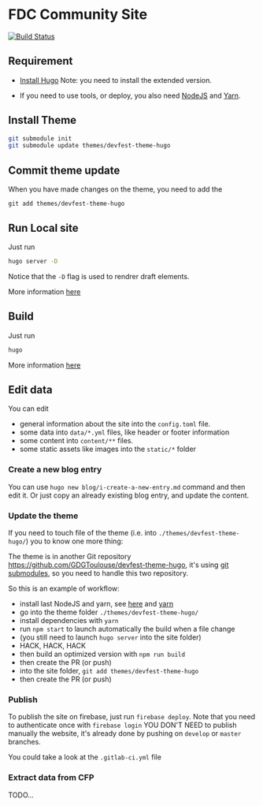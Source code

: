 # FDC Community Site

[![Build Status](https://travis-ci.com/futminna-dev-circle/FDC-website.svg?branch=master)](https://travis-ci.com/futminna-dev-circle/FDC-website)

## Requirement

* [Install Hugo](https://gohugo.io/getting-started/installing/)
  Note: you need to install the extended version.

* If you need to use tools, or deploy, you also need [NodeJS](https://nodejs.org/en/) and [Yarn](https://yarnpkg.com/lang/en/docs/install).

## Install Theme

```bash
git submodule init
git submodule update themes/devfest-theme-hugo
```

## Commit theme update

When you have made changes on the theme, you need to add the

```
git add themes/devfest-theme-hugo
```

## Run Local site

Just run

```bash
hugo server -D
```

Notice that the `-D` flag is used to rendrer draft elements.

More information [here](https://gohugo.io/commands/hugo_server/)

## Build

Just run

```bash
hugo
```

More information [here](https://gohugo.io/commands/hugo/)

## Edit data

You can edit

* general information about the site into the `config.toml` file.
* some data into `data/*.yml` files, like header or footer information
* some content into `content/**` files.
* some static assets like images into the `static/*` folder

### Create a new blog entry

You can use `hugo new blog/i-create-a-new-entry.md` command and then edit it.
Or just copy an already existing blog entry, and update the content.

### Update the theme

If you need to touch file of the theme (i.e. into `./themes/devfest-theme-hugo/`) you to know one more thing:

The theme is in another Git repository <https://github.com/GDGToulouse/devfest-theme-hugo>,
it's using [git submodules](https://git-scm.com/book/en/v2/Git-Tools-Submodules),
so you need to handle this two repository.

So this is an example of workflow:

* install last NodeJS and yarn, see [here](https://github.com/creationix/nvm) and [yarn](https://yarnpkg.com/)
* go into the theme folder `./themes/devfest-theme-hugo/`
* install dependencies with `yarn`
* run `npm start` to launch automatically the build when a file change
* (you still need to launch `hugo server` into the site folder)
* HACK, HACK, HACK
* then build an optimized version with `npm run build`
* then create the PR (or push)
* into the site folder, `git add themes/devfest-theme-hugo`
* then create the PR (or push)

### Publish

To publish the site on firebase, just run `firebase deploy`.
Note that you need to authenticate once with `firebase login`
YOU DON'T NEED to publish manually the website, it's already done by pushing on `develop` or `master` branches.

You could take a look at the `.gitlab-ci.yml` file


### Extract data from CFP

TODO...
